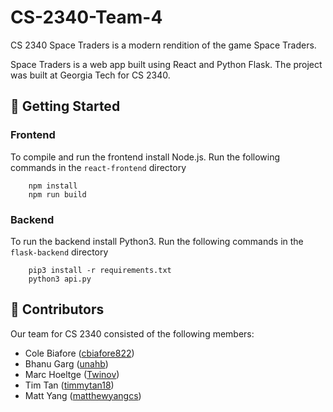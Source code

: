 # CS-2340-Team-4

CS 2340 Space Traders is a modern rendition of the game Space Traders.

Space Traders is a web app built using React and Python Flask. The project was built at Georgia Tech for CS 2340.

## 🚀 Getting Started

### Frontend

To compile and run the frontend install Node.js. Run the following commands in the `react-frontend` directory

```
    npm install  
    npm run build
```

### Backend

To run the backend install Python3. Run the following commands in the `flask-backend` directory

```
    pip3 install -r requirements.txt
    python3 api.py
```

## 👥 Contributors

Our team for CS 2340 consisted of the following members:

- Cole Biafore ([cbiafore822](https://github.com/cbiafore822))
- Bhanu Garg ([unahb](https://github.com/unahb))
- Marc Hoeltge ([Twinov](https://github.com/Twinov))
- Tim Tan ([timmytan18](https://github.com/timmytan18))
- Matt Yang ([matthewyangcs](https://github.com/matthewyangcs))
